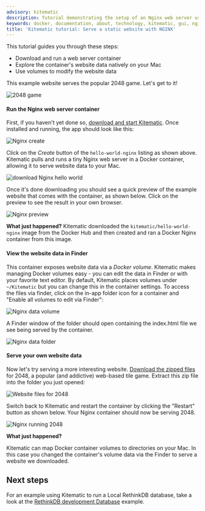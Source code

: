 ```yaml
---
advisory: kitematic
description: Tutorial demonstrating the setup of an Nginx web server using Docker and Kitematic
keywords: docker, documentation, about, technology, kitematic, gui, nginx, tutorial
title: 'Kitematic tutorial: Serve a static website with NGINX'
---
```


This tutorial guides you through these steps:

- Download and run a web server container
- Explore the container's website data natively on your Mac
- Use volumes to modify the website data

This example website serves the popular 2048 game. Let's get to it!

![2048 game](images/nginx-2048.png)

#### Run the Nginx web server container

First, if you haven't yet done so, [download and start
Kitematic](index.md). Once installed and running, the app should look like this:

![Nginx create](images/nginx-create.png)

Click on the _Create_ button of the `hello-world-nginx` listing as shown above.
Kitematic pulls and runs a tiny Nginx web server in a Docker container, allowing
it to serve website data to your Mac.

![download Nginx hello world](images/nginx-hello-world.png)

Once it's done downloading you should see a quick preview of the example website
that comes with the container, as shown below. Click on the preview to see the
result in your own browser.

![Nginx preview](images/nginx-preview.png)

**What just happened?** Kitematic downloaded the `kitematic/hello-world-nginx`
image from the Docker Hub and then created and ran a Docker Nginx container from
this image.

#### View the website data in Finder

This container exposes website data via a _Docker volume_. Kitematic makes
managing Docker volumes easy - you can edit the data in Finder or with your
favorite text editor. By default, Kitematic places volumes under `~/Kitematic`
but you can change this in the container settings. To access the files via
finder, click on the in-app folder icon for a container and "Enable all volumes
to edit via Finder":

![Nginx data volume](images/nginx-data-volume.png)

A Finder window of the folder should open containing the index.html file we see
being served by the container.

![Nginx data folder](images/nginx-data-folder.png)

#### Serve your own website data

Now let's try serving a more interesting website. [Download the zipped
files](https://github.com/gabrielecirulli/2048/archive/master.zip) for 2048, a
popular (and addictive) web-based tile game. Extract this zip file into the
folder you just opened:

![Website files for 2048](images/nginx-2048-files.png)

Switch back to Kitematic and restart the container by clicking the "Restart"
button as shown below. Your Nginx container should now be serving 2048.

![Nginx running 2048](images/nginx-serving-2048.png)

**What just happened?**

Kitematic can map Docker container volumes to directories on your
Mac. In this case you changed the container's volume data via the Finder to
serve a website we downloaded.

## Next steps

For an example using Kitematic to run a Local RethinkDB database, take a look at
the [RethinkDB development Database](./rethinkdb-dev-database.md) example.
